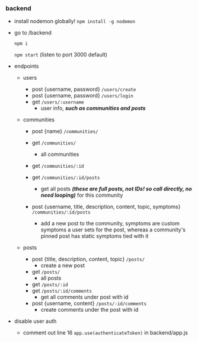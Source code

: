 ### backend
- install nodemon globally!
    `npm install -g nodemon` 
- go to /backend

    `npm i` 

    `npm start` (listen to port 3000 default)
    

- endpoints
  - users
    - post {username, password} `/users/create`
    - post {username, password} `/users/login`
    - get `/users/:username`
      - user info, ***such as communities and posts***
  - communities
    - post {name} `/communities/`
    - get `/communities/`
      - all communities
    - get `/communities/:id`
    - get `/communities/:id/posts`

      - get all posts ***(these are full posts, not IDs! so call directly, no need looping)*** for this community
    - post {username, title, description, content, topic, symptoms} `/communities/:id/posts`

      - add a new post to the community, symptoms are custom symptoms a user sets for the post, whereas a community's pinned post has static symptoms tied with it


  - posts
    - post {title, description, content, topic} `/posts/`
      - create a new post
    - get `/posts/`
      - all posts
    - get `/posts/:id`
    - get `/posts/:id/comments`
      - get all comments under post with id
    - post {username, content} `/posts/:id/comments`
      - create comments under the post with id
  

- disable user auth
  - comment out line 16 `app.use(authenticateToken)` in backend/app.js
